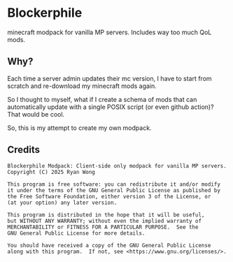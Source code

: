 # Blockerphile

minecraft modpack for vanilla MP servers. Includes way too much QoL mods.

## Why?

Each time a server admin updates their mc version, I have to start from scratch and re-download my minecraft mods again.

So I thought to myself, what if I create a schema of mods that can automatically update with a single POSIX script (or even github action)? That would be cool.

So, this is my attempt to create my own modpack.

## Credits

```
Blockerphile Modpack: Client-side only modpack for vanilla MP servers.
Copyright (C) 2025 Ryan Wong

This program is free software: you can redistribute it and/or modify
it under the terms of the GNU General Public License as published by
the Free Software Foundation, either version 3 of the License, or
(at your option) any later version.

This program is distributed in the hope that it will be useful,
but WITHOUT ANY WARRANTY; without even the implied warranty of
MERCHANTABILITY or FITNESS FOR A PARTICULAR PURPOSE.  See the
GNU General Public License for more details.

You should have received a copy of the GNU General Public License
along with this program.  If not, see <https://www.gnu.org/licenses/>.
```
